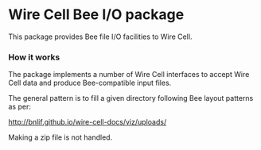 # Wire Cell Bee I/O package

This package provides Bee file I/O facilities to Wire Cell.

### How it works

The package implements a number of Wire Cell interfaces to accept Wire
Cell data and produce Bee-compatible input files.

The general pattern is to fill a given directory following Bee layout
patterns as per:

http://bnlif.github.io/wire-cell-docs/viz/uploads/

Making a zip file is not handled.
